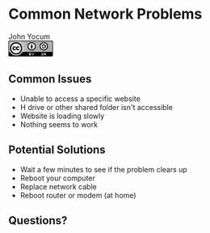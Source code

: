 # Common Network Problems
John Yocum  
![CC BY-SA 4.0](../images/cc_by-sa_4.png)  



## Common Issues

- Unable to access a specific website
- H drive or other shared folder isn't accessible
- Website is loading slowly
- Nothing seems to work

## Potential Solutions

- Wait a few minutes to see if the problem clears up
- Reboot your computer
- Replace network cable
- Reboot router or modem (at home)

## Questions?
